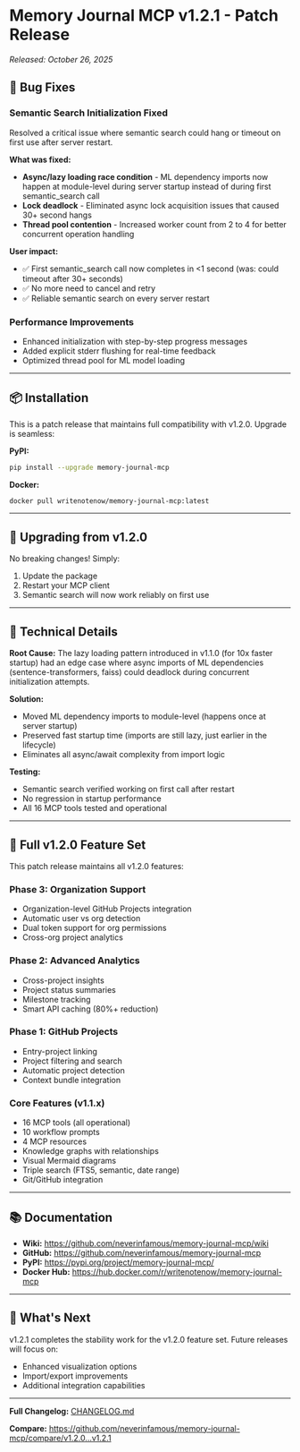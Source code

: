 # Memory Journal MCP v1.2.1 - Patch Release

*Released: October 26, 2025*

## 🐛 Bug Fixes

### Semantic Search Initialization Fixed
Resolved a critical issue where semantic search could hang or timeout on first use after server restart.

**What was fixed:**
- **Async/lazy loading race condition** - ML dependency imports now happen at module-level during server startup instead of during first semantic_search call
- **Lock deadlock** - Eliminated async lock acquisition issues that caused 30+ second hangs
- **Thread pool contention** - Increased worker count from 2 to 4 for better concurrent operation handling

**User impact:**
- ✅ First semantic_search call now completes in <1 second (was: could timeout after 30+ seconds)
- ✅ No more need to cancel and retry
- ✅ Reliable semantic search on every server restart

### Performance Improvements
- Enhanced initialization with step-by-step progress messages
- Added explicit stderr flushing for real-time feedback
- Optimized thread pool for ML model loading

---

## 📦 Installation

This is a patch release that maintains full compatibility with v1.2.0. Upgrade is seamless:

**PyPI:**
```bash
pip install --upgrade memory-journal-mcp
```

**Docker:**
```bash
docker pull writenotenow/memory-journal-mcp:latest
```

---

## 🔄 Upgrading from v1.2.0

No breaking changes! Simply:
1. Update the package
2. Restart your MCP client
3. Semantic search will now work reliably on first use

---

## 📝 Technical Details

**Root Cause:**
The lazy loading pattern introduced in v1.1.0 (for 10x faster startup) had an edge case where async imports of ML dependencies (sentence-transformers, faiss) could deadlock during concurrent initialization attempts.

**Solution:**
- Moved ML dependency imports to module-level (happens once at server startup)
- Preserved fast startup time (imports are still lazy, just earlier in the lifecycle)
- Eliminates all async/await complexity from import logic

**Testing:**
- Semantic search verified working on first call after restart
- No regression in startup performance
- All 16 MCP tools tested and operational

---

## 🔗 Full v1.2.0 Feature Set

This patch release maintains all v1.2.0 features:

### Phase 3: Organization Support
- Organization-level GitHub Projects integration
- Automatic user vs org detection
- Dual token support for org permissions
- Cross-org project analytics

### Phase 2: Advanced Analytics  
- Cross-project insights
- Project status summaries
- Milestone tracking
- Smart API caching (80%+ reduction)

### Phase 1: GitHub Projects
- Entry-project linking
- Project filtering and search
- Automatic project detection
- Context bundle integration

### Core Features (v1.1.x)
- 16 MCP tools (all operational)
- 10 workflow prompts
- 4 MCP resources
- Knowledge graphs with relationships
- Visual Mermaid diagrams
- Triple search (FTS5, semantic, date range)
- Git/GitHub integration

---

## 📚 Documentation

- **Wiki:** https://github.com/neverinfamous/memory-journal-mcp/wiki
- **GitHub:** https://github.com/neverinfamous/memory-journal-mcp
- **PyPI:** https://pypi.org/project/memory-journal-mcp/
- **Docker Hub:** https://hub.docker.com/r/writenotenow/memory-journal-mcp

---

## 🎯 What's Next

v1.2.1 completes the stability work for the v1.2.0 feature set. Future releases will focus on:
- Enhanced visualization options
- Import/export improvements
- Additional integration capabilities

---

**Full Changelog:** [CHANGELOG.md](CHANGELOG.md)

**Compare:** https://github.com/neverinfamous/memory-journal-mcp/compare/v1.2.0...v1.2.1
